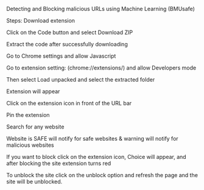 Detecting and Blocking malicious URLs using Machine Learning (BMUsafe)

Steps:
Download extension

Click on the Code button and select Download ZIP

Extract the code after successfully downloading

Go to Chrome settings and allow Javascript

Go to extension setting: (chrome://extensions/) and allow Developers mode

Then select Load unpacked and select the extracted folder


Extension will appear

Click on the extension icon in front of the URL bar

Pin the extension

Search for any website

Website is SAFE will notify for safe websites & warning will notify for malicious websites

If you want to block click on the extension icon, Choice will appear, and after blocking the site extension turns red

To unblock the site click on the unblock option and refresh the page and the site will be unblocked.
